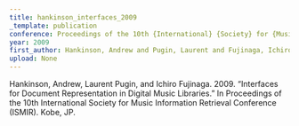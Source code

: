 ```yaml
---
title: hankinson_interfaces_2009
_template: publication
conference: Proceedings of the 10th {International} {Society} for {Music} {Information} {Retrieval} {Conference} ({ISMIR})
year: 2009
first_author: Hankinson, Andrew and Pugin, Laurent and Fujinaga, Ichiro
upload: None
---
```

Hankinson, Andrew, Laurent Pugin, and Ichiro Fujinaga. 2009. “Interfaces for Document Representation in Digital Music Libraries.” In Proceedings of the 10th International Society for Music Information Retrieval Conference (ISMIR). Kobe, JP.